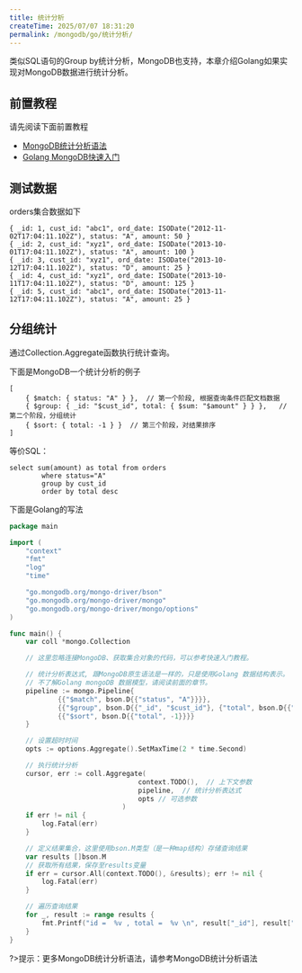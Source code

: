 ```yaml
---
title: 统计分析
createTime: 2025/07/07 18:31:20
permalink: /mongodb/go/统计分析/
---
```

类似SQL语句的Group by统计分析，MongoDB也支持，本章介绍Golang如果实现对MongoDB数据进行统计分析。

## 前置教程

请先阅读下面前置教程
- <a href='/#/数据库/mongodb/polymerization/pipeline'>MongoDB统计分析语法</a>
- <a href='/#/编程语言/golang/MongoDB/fast_induction'>Golang MongoDB快速入门</a>

## 测试数据
orders集合数据如下
```shell
{ _id: 1, cust_id: "abc1", ord_date: ISODate("2012-11-02T17:04:11.102Z"), status: "A", amount: 50 }
{ _id: 2, cust_id: "xyz1", ord_date: ISODate("2013-10-01T17:04:11.102Z"), status: "A", amount: 100 }
{ _id: 3, cust_id: "xyz1", ord_date: ISODate("2013-10-12T17:04:11.102Z"), status: "D", amount: 25 }
{ _id: 4, cust_id: "xyz1", ord_date: ISODate("2013-10-11T17:04:11.102Z"), status: "D", amount: 125 }
{ _id: 5, cust_id: "abc1", ord_date: ISODate("2013-11-12T17:04:11.102Z"), status: "A", amount: 25 }
```

## 分组统计
通过Collection.Aggregate函数执行统计查询。

下面是MongoDB一个统计分析的例子
```shell
[
    { $match: { status: "A" } },  // 第一个阶段, 根据查询条件匹配文档数据
    { $group: { _id: "$cust_id", total: { $sum: "$amount" } } },   // 第二个阶段，分组统计
    { $sort: { total: -1 } }  // 第三个阶段，对结果排序
]
```

等价SQL：
```shell
select sum(amount) as total from orders 
        where status="A" 
        group by cust_id 
        order by total desc
```

下面是Golang的写法
```go
package main

import (
    "context"
    "fmt"
    "log"
    "time"

    "go.mongodb.org/mongo-driver/bson"
    "go.mongodb.org/mongo-driver/mongo"
    "go.mongodb.org/mongo-driver/mongo/options"
)

func main() {
    var coll *mongo.Collection

    // 这里忽略连接MongoDB、获取集合对象的代码，可以参考快速入门教程。

    // 统计分析表达式, 跟MongoDB原生语法是一样的，只是使用Golang 数据结构表示。
    // 不了解Golang mongoDB 数据模型，请阅读前面的章节。
    pipeline := mongo.Pipeline{
            {{"$match", bson.D{{"status", "A"}}}},
            {{"$group", bson.D{{"_id", "$cust_id"}, {"total", bson.D{{"$sum", "$amount"}}}}}},
            {{"$sort", bson.D{{"total", -1}}}}
    }

    // 设置超时时间
    opts := options.Aggregate().SetMaxTime(2 * time.Second)

    // 执行统计分析
    cursor, err := coll.Aggregate(
                                context.TODO(),  // 上下文参数
                                pipeline,  // 统计分析表达式
                                opts // 可选参数
                            )
    if err != nil {
        log.Fatal(err)
    }

    // 定义结果集合，这里使用bson.M类型（是一种map结构）存储查询结果
    var results []bson.M
    // 获取所有结果，保存至results变量
    if err = cursor.All(context.TODO(), &results); err != nil {
        log.Fatal(err)
    }

    // 遍历查询结果
    for _, result := range results {
        fmt.Printf("id =  %v , total =  %v \n", result["_id"], result["total"])
    }
}
```

?>提示：更多MongoDB统计分析语法，请参考MongoDB统计分析语法